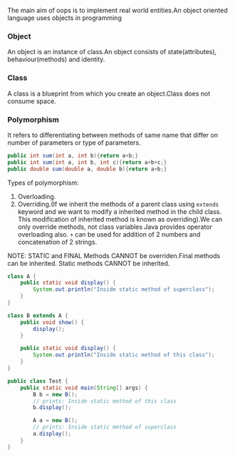 The main aim of oops is to implement real world entities.An object oriented language uses objects in programming
### Object
An object is an instance of class.An object consists of state(attributes), behaviour(methods) and identity.
### Class
A class is a blueprint from which you create an object.Class does not consume space.

### Polymorphism
It refers to differentiating between methods of same name that differ on number of parameters or type of parameters.
```java
public int sum(int a, int b){return a+b;}
public int sum(int a, int b, int c){return a+b+c;}
public double sum(double a, double b){return a+b;}
```
Types of polymorphism:
1) Overloading.
2) Overriding.(If we inherit the methods of a parent class using `extends` keyword and we want to modify a inherited method in the child class. This modification of inherited method is known as overriding).We can only override methods, not class variables
Java provides operator overloading also. `+` can be used for addition of 2 numbers and concatenation of 2 strings. 

NOTE: STATIC and FINAL Methods CANNOT be overriden.Final methods can be inherited. Static methods CANNOT be inherited.
```java
class A {
    public static void display() {
        System.out.println("Inside static method of superclass");
    }
}

class B extends A {
    public void show() {
        display();
    }

    public static void display() {
        System.out.println("Inside static method of this class");
    }
}

public class Test {
    public static void main(String[] args) {
        B b = new B();
        // prints: Inside static method of this class
        b.display();

        A a = new B();
        // prints: Inside static method of superclass
        a.display();
    }
}
```





